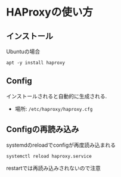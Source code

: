 # HAProxyの使い方

## インストール

Ubuntuの場合

`apt -y install haproxy`

## Config

インストールされると自動的に生成される.

- 場所: `/etc/haproxy/haproxy.cfg`

## Configの再読み込み

systemdのreloadでconfigが再度読み込まれる

`systemctl reload haproxy.service`

restartでは再読み込みされないので注意
